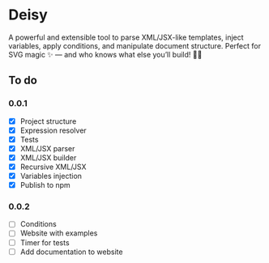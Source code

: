# Deisy

A powerful and extensible tool to parse XML/JSX-like templates, inject variables, apply conditions, and manipulate document structure. Perfect for SVG magic ✨ — and who knows what else you’ll build! 🔌🧩

## To do

### 0.0.1
- [X] Project structure
- [X] Expression resolver
- [X] Tests
- [X] XML/JSX parser
- [X] XML/JSX builder
- [X] Recursive XML/JSX
- [X] Variables injection
- [X] Publish to npm

### 0.0.2
- [ ] Conditions
- [ ] Website with examples
- [ ] Timer for tests
- [ ] Add documentation to website